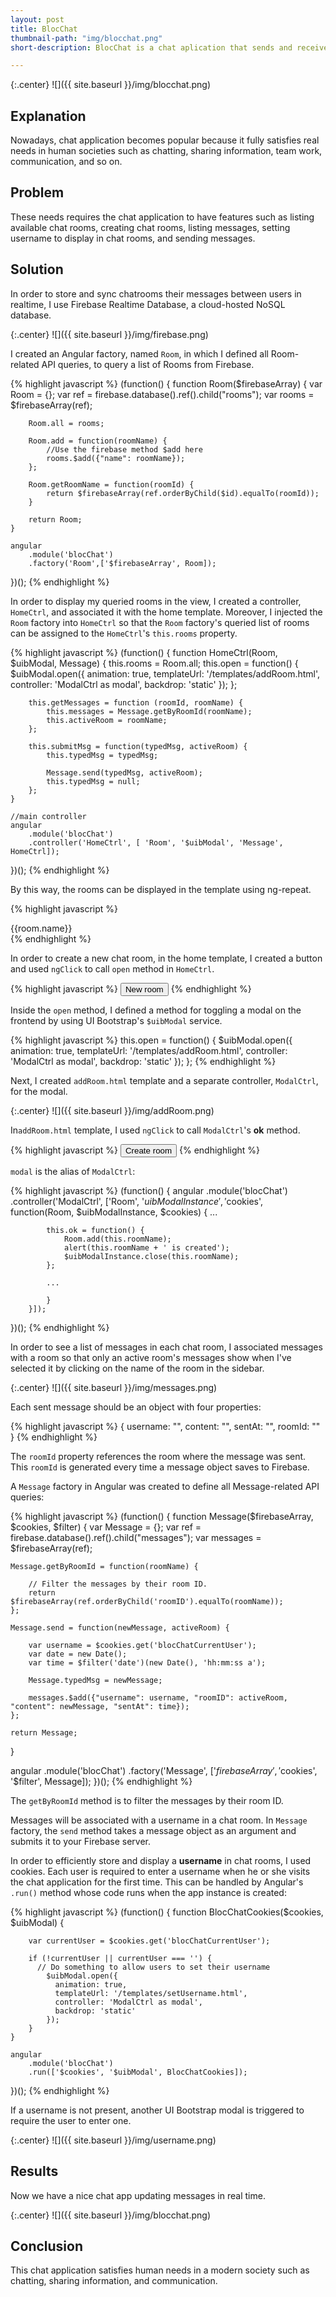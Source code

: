 ```yaml
---
layout: post
title: BlocChat
thumbnail-path: "img/blocchat.png"
short-description: BlocChat is a chat aplication that sends and receives messages in real time.

---
```


{:.center}
![]({{ site.baseurl }}/img/blocchat.png)

## Explanation

Nowadays, chat application becomes popular because it fully satisfies real needs in human societies such as chatting, sharing information, team work, communication, and so on.

## Problem

These needs requires the chat application to have features such as listing available chat rooms, creating chat rooms, listing messages, setting username to display in chat rooms, and sending messages.

## Solution

In order to store and sync chatrooms their messages between users in realtime, I use Firebase Realtime Database, a cloud-hosted NoSQL database.

{:.center}
![]({{ site.baseurl }}/img/firebase.png)

I created an Angular factory, named `Room`, in which I defined all Room-related API queries, to query a list of Rooms from Firebase.

{% highlight javascript %}
(function() {
    function Room($firebaseArray) {
        var Room = {};
        var ref = firebase.database().ref().child("rooms");
        var rooms = $firebaseArray(ref);
        
        Room.all = rooms;
        
        Room.add = function(roomName) {
            //Use the firebase method $add here
            rooms.$add({"name": roomName});
        };
        
        Room.getRoomName = function(roomId) {
            return $firebaseArray(ref.orderByChild($id).equalTo(roomId));
        } 
            
        return Room;
    }
    
    angular
        .module('blocChat')
        .factory('Room',['$firebaseArray', Room]);
 })();
{% endhighlight %}

In order to display my queried rooms in the view, I created a controller, `HomeCtrl`, and associated it with the home template. Moreover, I injected the `Room` factory into `HomeCtrl` so that the `Room` factory's queried list of rooms can be assigned to the `HomeCtrl`'s `this.rooms` property.

{% highlight javascript %}
(function() {
    function HomeCtrl(Room, $uibModal, Message) {
        this.rooms = Room.all;
        this.open = function() {
            $uibModal.open({
              animation: true,
              templateUrl: '/templates/addRoom.html',
              controller: 'ModalCtrl as modal',
              backdrop: 'static'
            });
        };
        
        this.getMessages = function (roomId, roomName) {
            this.messages = Message.getByRoomId(roomName);
            this.activeRoom = roomName;
        };
        
        this.submitMsg = function(typedMsg, activeRoom) {
            this.typedMsg = typedMsg;
            
            Message.send(typedMsg, activeRoom);  
            this.typedMsg = null;
        };
    }

    //main controller
    angular
        .module('blocChat')
        .controller('HomeCtrl', [ 'Room', '$uibModal', 'Message', HomeCtrl]);
    
})();
{% endhighlight %}

By this way, the rooms can be displayed in the template using ng-repeat.

{% highlight javascript %}
<div ng-repeat = "room in home.rooms track by $index" ng-click = "home.getMessages(room.$id, room.name)">
            {{room.name}}
</div>
{% endhighlight %}

In order to create a new chat room, in the home template, I created a button and used `ngClick` to call `open` method in `HomeCtrl`.

{% highlight javascript %}
<button class="new-room-button" ng-click="home.open()">New room</button>
{% endhighlight %}

Inside the `open` method, I defined a method for toggling a modal on the frontend by using UI Bootstrap's `$uibModal` service.

{% highlight javascript %}
this.open = function() {
            $uibModal.open({
              animation: true,
              templateUrl: '/templates/addRoom.html',
              controller: 'ModalCtrl as modal',
              backdrop: 'static'
            });
        };
{% endhighlight %}

Next, I created `addRoom.html` template and a separate controller, `ModalCtrl`, for the modal.

{:.center}
![]({{ site.baseurl }}/img/addRoom.png)

In`addRoom.html` template, I used `ngClick` to call `ModalCtrl`'s **ok** method.

{% highlight javascript %}
<button type="button" ng-click="modal.ok()">Create room</button>
{% endhighlight %}

`modal` is the alias of `ModalCtrl`:

{% highlight javascript %}
(function() {
    angular
        .module('blocChat')
        .controller('ModalCtrl', ['Room', '$uibModalInstance', '$cookies', function(Room, $uibModalInstance, $cookies) {
            ...
            
            this.ok = function() {
                Room.add(this.roomName);
                alert(this.roomName + ' is created');
                $uibModalInstance.close(this.roomName);
            };
            
            ...
        
            }
        }]);
})();
{% endhighlight %}

In order to see a list of messages in each chat room, I associated messages with a room so that only an active room's messages show when I've selected it by clicking on the name of the room in the sidebar.

{:.center}
![]({{ site.baseurl }}/img/messages.png)

Each sent message should be an object with four properties:

{% highlight javascript %}
{
    username: "<USERNAME HERE>",
    content: "<CONTENT OF THE MESSAGE HERE>",
    sentAt: "<TIME MESSAGE WAS SENT HERE>",
    roomId: "<ROOM UID HERE>"
}
{% endhighlight %}

The `roomId` property references the room where the message was sent. This `roomId` is generated every time a message object saves to Firebase.

A `Message` factory in Angular was created to define all Message-related API queries:

{% highlight javascript %}
(function() {
  function Message($firebaseArray, $cookies, $filter) {
    var Message = {};
    var ref = firebase.database().ref().child("messages");
    var messages = $firebaseArray(ref);
      
    Message.getByRoomId = function(roomName) {
        
        // Filter the messages by their room ID.
        return $firebaseArray(ref.orderByChild('roomID').equalTo(roomName));
    };
      
    Message.send = function(newMessage, activeRoom) {
        
        var username = $cookies.get('blocChatCurrentUser');
        var date = new Date();
        var time = $filter('date')(new Date(), 'hh:mm:ss a');
        
        Message.typedMsg = newMessage;
        
        messages.$add({"username": username, "roomID": activeRoom, "content": newMessage, "sentAt": time});
    };
      
    return Message;
  }

  angular
    .module('blocChat')
    .factory('Message', ['$firebaseArray', '$cookies', '$filter', Message]);
})();
{% endhighlight %}

The `getByRoomId` method is to filter the messages by their room ID.

Messages will be associated with a username in a chat room. In `Message` factory, the `send` method takes a message object as an argument and submits it to your Firebase server.

In order to efficiently store and display a **username** in chat rooms, I used cookies. Each user is required to enter a username when he or she visits the chat application for the first time. This can be handled by Angular's `.run()` method whose code runs when the app instance is created:

{% highlight javascript %}
(function() {
    function BlocChatCookies($cookies, $uibModal) {

        var currentUser = $cookies.get('blocChatCurrentUser');

        if (!currentUser || currentUser === '') {
          // Do something to allow users to set their username
            $uibModal.open({
              animation: true,
              templateUrl: '/templates/setUsername.html',
              controller: 'ModalCtrl as modal',
              backdrop: 'static'
            });
        }
    }
    
    angular
        .module('blocChat')
        .run(['$cookies', '$uibModal', BlocChatCookies]);
})();
{% endhighlight %}

If a username is not present, another UI Bootstrap modal is triggered to require the user to enter one. 

{:.center}
![]({{ site.baseurl }}/img/username.png)

## Results

Now we have a nice chat app updating messages in real time.

{:.center}
![]({{ site.baseurl }}/img/blocchat.png)

## Conclusion

This chat application satisfies human needs in a modern society such as chatting, sharing information, and communication.